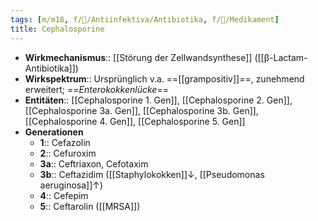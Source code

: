```yaml
---
tags: [m/m18, f/🦠/Antiinfektiva/Antibiotika, f/💊/Medikament]
title: Cephalosporine
---
```

- **Wirkmechanismus**:: [[Störung der Zellwandsynthese]] ([[β-Lactam-Antibiotika]])
- **Wirkspektrum**:: Ursprünglich v.a. ==[[grampositiv]]==, zunehmend erweitert; ==*Enterokokkenlücke*==
- **Entitäten**:: [[Cephalosporine 1. Gen]], [[Cephalosporine 2. Gen]], [[Cephalosporine 3a. Gen]], [[Cephalosporine 3b. Gen]], [[Cephalosporine 4. Gen]], [[Cephalosporine 5. Gen]]
- **Generationen**
	- **1**:: Cefazolin
	- **2**:: Cefuroxim
	- **3a**:: Ceftriaxon, Cefotaxim
	- **3b**:: Ceftazidim ([[Staphylokokken]]↓, [[Pseudomonas aeruginosa]]↑)
	- **4**:: Cefepim
	- **5**:: Ceftarolin ([[MRSA]])
